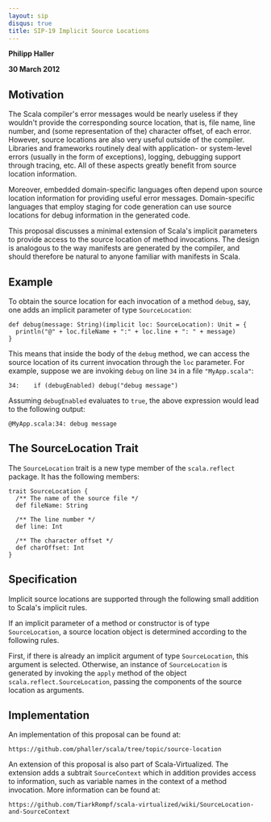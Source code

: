 ```yaml
---
layout: sip
disqus: true
title: SIP-19 Implicit Source Locations
---
```


**Philipp Haller**

**30 March 2012**

## Motivation ##

The Scala compiler's error messages would be nearly useless if they wouldn't provide the corresponding source location, that is, file name, line number, and (some representation of the) character offset, of each error. However, source locations are also very useful outside of the compiler. Libraries and frameworks routinely deal with application- or system-level errors (usually in the form of exceptions), logging, debugging support through tracing, etc. All of these aspects greatly benefit from source location information.

Moreover, embedded domain-specific languages often depend upon source location information for providing useful error messages. Domain-specific languages that employ staging for code generation can use source locations for debug information in the generated code.

This proposal discusses a minimal extension of Scala's implicit parameters to provide access to the source location of method invocations. The design is analogous to the way manifests are generated by the compiler, and should therefore be natural to anyone familiar with manifests in Scala.

## Example ##

To obtain the source location for each invocation of a method `debug`, say, one adds an implicit parameter of type `SourceLocation`:

    def debug(message: String)(implicit loc: SourceLocation): Unit = {
      println("@" + loc.fileName + ":" + loc.line + ": " + message)
    }
    
This means that inside the body of the `debug` method, we can access the source location of its current invocation through the `loc` parameter. For example, suppose
we are invoking `debug` on line `34` in a file `"MyApp.scala"`:

    34:    if (debugEnabled) debug("debug message")

Assuming `debugEnabled` evaluates to `true`, the above expression would lead to the following output:

    @MyApp.scala:34: debug message

## The SourceLocation Trait ##

The `SourceLocation` trait is a new type member of the `scala.reflect` package. It has the following members:

    trait SourceLocation {
      /** The name of the source file */
      def fileName: String
    
      /** The line number */
      def line: Int
    
      /** The character offset */
      def charOffset: Int
    }

## Specification ##

Implicit source locations are supported through the following small addition to Scala's implicit rules.

If an implicit parameter of a method or constructor is of type `SourceLocation`, a source location object is determined according to the following rules.

First, if there is already an implicit argument of type `SourceLocation`, this argument is selected. Otherwise, an instance of `SourceLocation` is generated by invoking the `apply` method of the object `scala.reflect.SourceLocation`, passing the components of the source location as arguments.

## Implementation ##

An implementation of this proposal can be found at:

    https://github.com/phaller/scala/tree/topic/source-location

An extension of this proposal is also part of Scala-Virtualized. The extension adds a subtrait `SourceContext` which in addition provides access to information, such as variable names in the context of a method invocation. More information can be found at:

    https://github.com/TiarkRompf/scala-virtualized/wiki/SourceLocation-and-SourceContext

